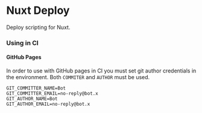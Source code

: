 # Nuxt Deploy

Deploy scripting for Nuxt.


### Using in CI

#### GitHub Pages

In order to use with GitHub pages in CI you must set git author credentials in the environment. Both `COMMITER` and `AUTHOR` must be used.

```
GIT_COMMITTER_NAME=Bot
GIT_COMMITTER_EMAIL=no-reply@bot.x
GIT_AUTHOR_NAME=Bot
GIT_AUTHOR_EMAIL=no-reply@bot.x
```
